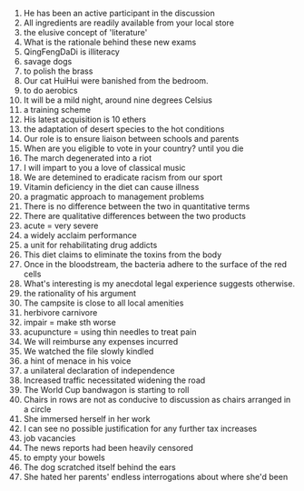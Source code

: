 1. He has been an active participant in the discussion
2. All ingredients are readily available from your local store
3. the elusive concept of 'literature'
4. What is the rationale behind these new exams
5. QingFengDaDi is illiteracy
6. savage dogs
7. to polish the brass
8. Our cat HuiHui were banished from the bedroom.
9. to do aerobics
10. It will be a mild night, around nine degrees Celsius
11. a training scheme
12. His latest acquisition is 10 ethers
13. the adaptation of desert species to the hot conditions
14. Our role is to ensure liaison between schools and parents
15. When are you eligible to vote in your country?  until you die
16. The march degenerated into a riot
17. I will impart to you a love of classical music
18. We are detemined to eradicate racism from our sport
19. Vitamin deficiency in the diet can cause illness
20. a pragmatic approach to management problems
21. There is no difference between the two in quantitative terms
22. There are qualitative differences between the two products
23. acute = very severe
24. a widely acclaim performance
25. a unit for rehabilitating drug addicts
26. This diet claims to eliminate the toxins from the body
27. Once in the bloodstream, the bacteria adhere to the surface of the red cells
28. What's interesting is my anecdotal legal experience suggests otherwise.
29. the rationality of his argument
30. The campsite is close to all local amenities
31. herbivore carnivore
32. impair = make sth worse
33. acupuncture = using thin needles to  treat pain
34. We will reimburse any expenses incurred
35. We watched the file slowly kindled
36. a hint of menace in his voice
37. a unilateral declaration of independence
38. Increased traffic necessitated widening the road
39. The World Cup bandwagon is starting to roll
40. Chairs in rows are not as conducive to discussion as chairs arranged in a circle
41. She immersed herself in her work
42. I can see no possible justification for any further tax increases
43. job vacancies
44. The news reports had been heavily censored
45. to empty your bowels
46. The dog scratched itself behind the ears
47. She hated her parents' endless interrogations about where she'd been
